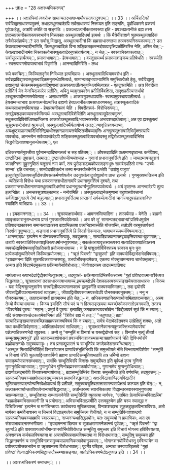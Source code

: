 +++
title = "28 अक्षरध्यधिकरणम्"

+++
।। अक्षरधियां त्ववरोधः सामान्यतद्भावाभ्यामौपसदवत्तदुक्त्तम्् ।। 33 ।। अर्चिरादिगते सर्वविद्यासाधारण्यमुक्त्तं, तथाऽस्थूलत्वादेरपि सर्वसाधारण्यं निरूप्यत इति सङ्गतिः, पूर्वाधिकरणे प्रकरणं पूर्वपक्षहेतुः, अत्रापि तथेति वा सङ्गतिः । प्रकञ्चप्रत्यनीकतास्वरूपा इति - प्रपञ्चप्रत्यनीकं ब्रह्म तस्य प्रपञ्चप्रत्यनीकत्वरूपस्वभावेन निरूपकाः अस्थूलत्वादिधर्मा इत्यर्थः । किं मैत्रेयीब्राह्मणे श्रुतमस्थूलत्वादिकं तत्रैवोपसंहार्यम््? उत सर्वासु विद्यासु, अस्थूलत्वादीनां किं ब्रह्मसाधारणतया तत्स्वरूपनिरूपकत्वम््? उत केवलज्ञानानन्दादीनामिति, किस्थूलत्वादिकं विना शङ्कितकृत्स्नदोषव्यावृत्तिप्रकीतिरस्ति नेति, अस्ति चेत््- केवलज्ञानादीनामेव निरूपकत्वेनास्थूलत्वादेरनुपसंहार्यत्वम््, न चेत््- स्वरूपनिरूपकत्वात्् सर्वासूपसंहार्यत्वम््, प्रमाणाभावात््- हेत्वभावात्् । वस्तुसामर्थ्यं प्रमाणमाशङ्कय प्रतिषेधति । स्वरूपेति - स्वरूपावगमोपायत्वाभावं विवृणोति । आनन्दादिभिरिति - लब्ध

रूपे क्कचित्् किञ्चितादृगेव निषिध्यत इत्यभिप्रायः । अस्थूलत्वादिधियामवरोध इति - सर्वब्रह्मविद्यास्वस्थूलत्वादिकमनुसन्धेषमित्यर्थः, सामान्यतद्भावाभ्यामिति समुच्चित्यैको हेतुः, सर्वविद्यासु ब्रह्मानुगतं चेत्कथमस्थूलत्वादिगुणानां तत्स्वरूपप्रतीत्यनुबन्धित्वमित्यत्राह - एतदुक्त्तमिति । अत्र विवक्षिता प्रतीतिर्न येन केनचिदाकारेण प्रतीतिः, अपितु व्यावृत्ताकारेण प्रतीतिर्विवक्षिता, तादृशप्रतीत्यन्तर्भावो ऽस्थूलत्वादीनामस्त्येवेत्याह - असाधारणेति । आकारमुपस्थापयति- स्वरूपमुपस्थापयतीत्यर्थः । हेयसम्बन्धाभावः प्रत्यगात्मनोऽप्यस्ति ब्रह्मणो हेयप्रत्यनीकत्वमसाधारणमस्तु, तत्रास्थूलत्वादिकं कथमसाधारणमित्यत्राह - हेयप्रत्यनीकत्वं चेति । विपरीतरूपं- विरोधिरूपम््, तत्तद्धेयशङ्काव्यावत्तर्कमित्यर्थः अस्थूलत्वादिविशेषितेति अस्थूलत्वाद्युपेतत्वमुक्त्तं, स्थूलत्वादिविरोधिशब्दाभिलप्य आकारोऽस्थूलत्वादिःभावान्तरस्यैव अभावशब्दार्थत्वात््,अत एव ह्यस्थूलत्वं सुसूक्ष्मशब्देनोक्त्तं श्रुत्यन्तरे, अस्थूलत्वादिधर्मैर्यतायोभ्यं तत्तद््व्यावृत्तिरवगन्तव्या, अचक्षुष्ट्वाप्राणत्वादिभिरिन्द्रियाधीनज्ञानप्राणायत्तचेष्टितजीवव्यावृत्तिः अनगुत्वसूक्ष्मत्वादिभिर्मुक्त्तस्यापि व्यवच्छेदः, आनन्त्येन सर्वव्यवच्छेदेऽपि शङ्कितस्थूलत्वादिव्यवच्छेदस्तु तद्विरोध्यस्थूलत्वादिभिरेव सिद्धयेदित्यवश्यानुसन्धेयत्वम््, एत

दधिकरणार्तमुपजीव्य पूर्वमानन्दादिष्वमलत्वं च सह पठितम्् । औषसदवदिति वक्ष्यमाणदृष्टान्तः कर्मविषयः, दार्ष्टान्तिकं तूपासनं, तस्मात्् दृष्टान्तोपजीव्यमंशमाह - गुणानां प्रधानानुवर्त्तित्वे इति । जामदम्नयचतूरात्रं जमदग्निना मुहुरनुष्ठितं चतूरात्रं नाम कर्म, तत्र पुरोडाशद्रव्यकोपसदङ्गभूतः सामवेदपठितो मन्त्रः "उच्चैः साम्ना' इति वचनात्् सामवेदपठितत्वेन तस्य मन्त्रस्योच्चैर्गाने प्रःप्तेपि "उपांशु यजुषा' इत्युपांशुपठितव्ययजुर्वेदोक्त्तोपसत्कर्मणशेषत्वेन तदनुवर्त्तत्वादुपांशुप्रयोगः प्राप्त इत्यर्थः । गुणमुख्यव्यतिक्रम इति - व्यतिक्रमो विरोधः यथा प्रकरणान्तराधीतानामपि प्रधानानुवर्त्तित्वं दृश्यते, तथा प्रकरणान्तराधीतानामप्यस्थूलत्वादिधर्माणां प्रधानभूतधर्म्यनुवृत्तिरुपपन्नेत्यर्थः । अयं दृष्टान्तः आनन्दादेरपि तुल्य इत्यभिप्रेतः । अनन्तरसूत्रशङ्कामाह - नन्वेवमिति । अस्थूलत्वाद्यनेकगुणानां बहुशास्वोक्त्तानां सर्वविद्यानुगतत्वे तेषां बाहुल्यात्् प्रधानानुवर्त्तितया प्राप्तानां सर्वकर्मत्वादीनां चानन्त्यादुपसंहाराशक्त्तिः स्यादिति चाभिप्रायः ।। 33 ।।

।। इयदामननात्् ।। 34 ।। सूत्रस्याक्षरार्थमाह - आमननमित्यादिना । तात्पर्यमाह - येनेति । ब्रह्मणो व्यावृत्ताकारानुसन्धानाय प्राप्तं गुणजातमियदेवेत्यर्थः । अत्र परे तु' सामान्यतद्भावाभ्यां'प्रतिषेधमुखेन प्रतिपादनप्रकारस्य समानत्वादक्षरस्य ब्रह्माभिन्नतया प्रत्यभिज्ञनाच्चेति योजयन्ति, ततोऽपि वरमुक्त्तार्परत्वं निदर्शनानुगुण्यात््, अङ्गानां प्रधानानुवर्त्तित्वे हि निदर्शनोपन्यासः, भावाभावरूपधर्मविषयत्वात्् "आनन्दादयः' इत्यनेन न पौनरुक्त्तयमित्याहुः, तदयुक्त्तम््, सत्यादिवाक्यानामतद्वयावृत्तिपरत्वाभ्युपगमात््, तत्रापि स्वरूपातिरिक्त्तव्यावृत्तिरूपधर्मानभ्युपगमात्् सकलेतरव्यावृत्तस्वरूपस्य सत्यादिवाक्यप्रतिपन्नस्य व्यवच्छेद्यविशेषव्यावृत्तिप्रतिपत्तौ प्रयोजनाभावाच्च । न हि पांशुराशेर्विविक्त्तस्य रत्नस्य पुनः पुनः प्रत्येकपांसुव्यतिरेचने किञ्चित्प्रयोजनम्् । "ॠतं पिबन्तौ' "द्वासुपर्णा' इति वाक्ययोर्विद्याभेदाभेदविषयम्् "इयदामनना'दिति सूत्रमधिकरणान्तरमाहुः, उभयोर्भोक्त्तृत्वमेकत्र, एकस्य भोक्त्तृत्वमन्यस्य चाभोक्त्तृत्वम्् अन्यत्र इति विद्याभेदमुकत्वा छत्रिन्यायेनाविरोधात्् जीवोपादनस्य तादात्म्यप्रतिपाद

नार्थत्वाच्च रूपाभदेदाद्विद्यैक्यमित्युक्त्तम््, तदयुक्त्तं- छत्रिन्यायादिभिरर्थैकत्त्वस्य "गुहां प्रविष्टवात्माना'वित्यत्र सिद्धत्वात््, सूत्राक्षराणां तदसाधारणत्वाभावाच्च,इयच्छब्दोऽपि देशकालस्वरूपसंङ्खयेयत्तासाधारणः । किञ्च - यदा षैङ्गिश्रुत्यनुसारेण सत्त्वद्वितीयप्रत्यगात्मपरत्वं द्वासुपर्णेति वाक्यस्याभिमतम््, तदा द्वयोरपि जीवसद्वितीयपरमात्मपरत्वं व्याहतम््, जीववद्वितीयपरमात्मपरत्वेऽपि पौनरुक्त्तयनुक्त्तम्् । ननु न पौनरुकत्यम््, तत्प्रपञ्चनार्थो ह्मयमारम्भ इति चेत््- न, अधिकरणान्रनिरूप्यार्थानामिहाप्रपञ्चनात््, अस्य तेभ्यो वैषम्याभावाच्च । किञ्च इयदिति सौत्रं पदं च न द्वित्वसङ्खयया व्यवच्छेदमेकान्ततोऽवगमयति, ततश्च "विश्वमेवेदं पुरुषः' "महान्् प्रभुर्य वै पुरुषः' इत्यादिषु जगदाकाऱ्वयवच्छेदेन "विद्यैक्यपरं सूत्रं किं न स्यात््, यदि संख्याव्यवच्छेदकत्वमेवाभिमतं तर्हि "त्रिविधं ब्रह्म मे तत््' "चतुष्पात्् ब्रह्म' सत्यादिसङ्खयान्तरावच्छिन्नब्रह्मपरवाक्यविषयं किं न स्यात््, सर्वत्र भेदाभेदहेतवश्च उत्प्रेक्षितुं शक्याः, अतो यथा कथंचिन्निर्वहणात्् अपेक्षितार्थपरत्वं साधिष्ठम्् । सूत्राक्षरानैकानत्यपुनरुक्त्तिभ्यामेवापरेषां पक्षेऽप्यधिकरणभेदो व्युदस्तः । अन्ये तु "सम्भूतिं च विनाशं च यस्तद्वेदोभयं सह । विनाशेन मृत्युं तीर्त्वा सम्भूत्य्रामृतमश्नुते' इति सप्रपञ्चब्रह्मोपासनं प्रपञ्चविनाशावस्थसन्मात्रब्रह्मोपासनं चेति द्विविधयोरपि ब्रह्मोपासनयोः समुच्चयमाहुः । तत्र प्राणाद्युपासनं च सम्भूतिरेव जगदेकदेशसम्बन्धित्वात्् "अस्थूल'मित्यादिभिर्विहितं विनाशोपासन प्राणादिसंभूतिभिरपि किं समुच्चीयते नेति चिन्तायामविशेषेण "सम्भूतिं च विनाशं चे'ति श्रुतत्वाद्विनाशवर्मिणो ब्रह्मणः प्राणादिसम्भूतिष्वभाव्रपि तत्र धर्मिणो ब्रह्मणः समाकृष्योपासनसम्भवात््, सर्वाभिः सम्भूतिभिरपि विनाशः समुच्छीयत इति पूर्वपक्षं कृत्व गुणिनो गुणानुरोधित्वाभावात्् गुणानुरोधेन गुणिनोब्रह्मस्समाकर्षायोगात््, गुणानामेव गुण्यनुरोधित्वात्् ब्रह्मणोऽसद्भावेपि विनाशस्याप्ययोगात््, ब्रह्मसम्भूतिभिरेव विनाशः समुच्चीयते इति वर्णयन्ति, तदयुक्त्तम््- सप्रपञ्चनिष्प्रपञ्चब्रह्मोपासनसमुच्चयस्य प्रमाणविरुद्धत्वात्् अक्षरविद्याशाण्डिल्यविद्यादीनं श्रुतिस्वारस्यादन्योन्यनिरपेक्षोपायत्वं हि प्रतीयते, समुच्चयश्रुतिबलात्तासामन्यसापेक्षत्वं कल्प्यत इति चेत््- न, कल्पकस्यार्थान्ततविेयत्वेनान्यथासिद्धत्वात््, अर्तान्तरस्य स्वारसिकतया विद्यान्तरस्वारस्यानुगुणतया चाप्रम्प्यत्वात््, सम्भूतिशब्दः सम्भवत्यनेनेति सम्भूतिरिति व्युत्पत्त्या मार्गपरः, "एतमितः प्रेत्याभिसम्भविताऽस्मि' "ब्रह्मलोकमभिसाभवानी'ति च प्रयोगात्् अभिसम्भविताऽस्मीति उत्तमपुरुषेण इति यस्य स्यादद्धा न विचिकित्सा' इत्यनेन च मार्गचिन्तायाः कार्यत्वस्य सूचितत्वाच्च, विनाशशब्दश्च सुकृतदुष्कृतविनाशविषयः, अतो मार्गस्य कमर्विनाशस्य च चिन्तनं विद्याङ्गत्वेन समुच्चित्य विधीयते, न च सम्भूतिविनाशशब्दयोः सप्रपञ्चनिष्प्रपञ्चब्रह्मणि स्वारस्यम््, नाप्यनन्यथासिद्धप्रयोगः, यतः समुच्चयो न प्रामाणिकः, अत एव संशयाभावादनारम्भणीयता । "इयदामनना'दित्यत्र च सूत्राक्षराणामनैकान्त्यं पूर्ववत््, "ॠतं पिबन्तौ' "द्वा सुपर्णा3 इति वाक्यावगतयोर्भोगानशनयोर्भिथोविरोधान्न सम्भूतिषु समुच्चय इति विचार्य भोगस्य हविर्विषयतया, अनशनस्य कर्मफलविषयतया वा अन्तर्यामिपरमात्मविषयतया वा विरोधाभावात्् सम्भूतिषु समुच्चय इति सिद्धान्तवर्णनं च सम्भूतिविनाशसमुच्चयाप्रामाणिकत्वादेवानुपपन्नम््, भोगानशनयोर्विरोधस्तु छत्रिन्यायेन वा प्रयोज्यप्रयोजकभावेन वा ॠतपानस्य विरोधभावात्् पूवर्मेव परिहृतः, अन्यथा तस्यापरिहृतत्वे "गुहां प्रविष्टा'वित्याद्यधिकरणसिद्धान्तदौस्स्थ्यप्रसङ्गात, अतोऽधिकरणभेदोऽनुपपन्न इति ।। 34 ।।

।। अक्षरध्यधिकरणं समाप्तम्् ।।


